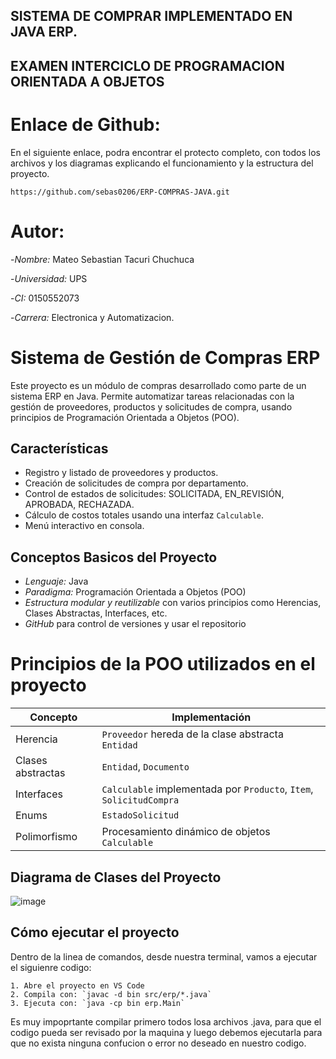 ## SISTEMA DE COMPRAR IMPLEMENTADO EN JAVA ERP.
## EXAMEN INTERCICLO DE PROGRAMACION ORIENTADA A OBJETOS

# Enlace de Github:
En el siguiente enlace, podra encontrar el protecto completo, con todos los archivos y los diagramas explicando el funcionamiento y la estructura
del proyecto.

    https://github.com/sebas0206/ERP-COMPRAS-JAVA.git

# Autor:

-*Nombre:* Mateo Sebastian Tacuri Chuchuca

-*Universidad:* UPS

-*CI:* 0150552073

-*Carrera:* Electronica y Automatizacion.

# Sistema de Gestión de Compras ERP

Este proyecto es un módulo de compras desarrollado como parte de un sistema ERP en Java. Permite automatizar tareas relacionadas con la gestión
de proveedores, productos y solicitudes de compra, usando principios de Programación Orientada a Objetos (POO).

## Características

- Registro y listado de proveedores y productos.
- Creación de solicitudes de compra por departamento.
- Control de estados de solicitudes: SOLICITADA, EN_REVISIÓN, APROBADA, RECHAZADA.
- Cálculo de costos totales usando una interfaz `Calculable`.
- Menú interactivo en consola.

## Conceptos Basicos del Proyecto

- *Lenguaje:* Java
- *Paradigma:* Programación Orientada a Objetos (POO)
- *Estructura modular y reutilizable* con varios principios como Herencias, Clases Abstractas, Interfaces, etc.
- *GitHub* para control de versiones y usar el repositorio

# Principios de la POO utilizados en el proyecto

| Concepto        | Implementación                                      |
|-----------------|-----------------------------------------------------|
| Herencia        | `Proveedor` hereda de la clase abstracta `Entidad` |
| Clases abstractas | `Entidad`, `Documento`                           |
| Interfaces      | `Calculable` implementada por `Producto`, `Item`, `SolicitudCompra` |
| Enums           | `EstadoSolicitud`                                   |
| Polimorfismo    | Procesamiento dinámico de objetos `Calculable`      |

## Diagrama de Clases del Proyecto

![image](https://github.com/user-attachments/assets/54b998d4-0612-4da1-b7df-7e48e3b73ca0)


## Cómo ejecutar el proyecto

Dentro de la linea de comandos, desde nuestra terminal, vamos a ejecutar el siguienre codigo:

    1. Abre el proyecto en VS Code
    2. Compila con: `javac -d bin src/erp/*.java`
    3. Ejecuta con: `java -cp bin erp.Main`
   
Es muy impoprtante compilar primero todos losa archivos .java, para que el codigo pueda ser revisado por la maquina y luego debemos ejecutarla para
que no exista ninguna confucion o error no deseado en nuestro codigo.
